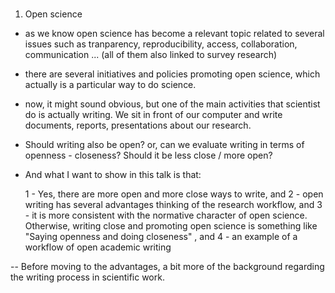#

1. Open science

- as we know open science has become a relevant topic related to several issues such as tranparency, reproducibility, access, collaboration, communication ...  (all of them also linked to survey research)
- there are several initiatives and policies promoting open science, which actually is a particular way to do science.
- now, it might sound obvious, but one of the main activities that scientist do is actually writing. We sit in front of our computer and write documents, reports, presentations about our research.
- Should writing also be open? or, can we evaluate writing in terms of openness - closeness? Should it be less close / more open?

- And what I want to show in this talk is that:

  1 - Yes, there are more open and more close ways to write, and
  2 - open writing has several advantages thinking of the research workflow, and
  3 - it is more consistent with the normative character of open science. Otherwise, writing close and promoting open science is something like "Saying openness and doing closeness" , and
  4 - an example of a workflow of open academic writing

--
Before moving to the advantages, a bit more of the background regarding the writing process in scientific work.
